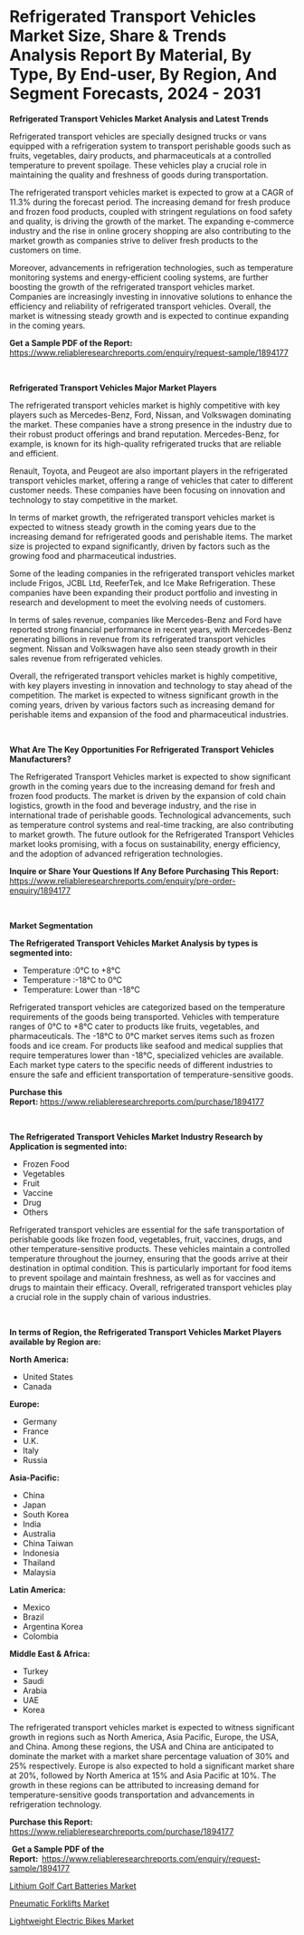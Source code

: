 <p><h1>Refrigerated Transport Vehicles Market Size, Share & Trends Analysis Report By Material, By Type, By End-user, By Region, And Segment Forecasts, 2024 - 2031</h1></p><p><strong>Refrigerated Transport Vehicles Market Analysis and Latest Trends</strong></p>
<p><p>Refrigerated transport vehicles are specially designed trucks or vans equipped with a refrigeration system to transport perishable goods such as fruits, vegetables, dairy products, and pharmaceuticals at a controlled temperature to prevent spoilage. These vehicles play a crucial role in maintaining the quality and freshness of goods during transportation.</p><p>The refrigerated transport vehicles market is expected to grow at a CAGR of 11.3% during the forecast period. The increasing demand for fresh produce and frozen food products, coupled with stringent regulations on food safety and quality, is driving the growth of the market. The expanding e-commerce industry and the rise in online grocery shopping are also contributing to the market growth as companies strive to deliver fresh products to the customers on time.</p><p>Moreover, advancements in refrigeration technologies, such as temperature monitoring systems and energy-efficient cooling systems, are further boosting the growth of the refrigerated transport vehicles market. Companies are increasingly investing in innovative solutions to enhance the efficiency and reliability of refrigerated transport vehicles. Overall, the market is witnessing steady growth and is expected to continue expanding in the coming years.</p></p>
<p><strong>Get a Sample PDF of the Report:&nbsp;</strong> <a href="https://www.reliableresearchreports.com/enquiry/request-sample/1894177">https://www.reliableresearchreports.com/enquiry/request-sample/1894177</a></p>
<p>&nbsp;</p>
<p><strong>Refrigerated Transport Vehicles Major Market Players</strong></p>
<p><p>The refrigerated transport vehicles market is highly competitive with key players such as Mercedes-Benz, Ford, Nissan, and Volkswagen dominating the market. These companies have a strong presence in the industry due to their robust product offerings and brand reputation. Mercedes-Benz, for example, is known for its high-quality refrigerated trucks that are reliable and efficient.</p><p>Renault, Toyota, and Peugeot are also important players in the refrigerated transport vehicles market, offering a range of vehicles that cater to different customer needs. These companies have been focusing on innovation and technology to stay competitive in the market.</p><p>In terms of market growth, the refrigerated transport vehicles market is expected to witness steady growth in the coming years due to the increasing demand for refrigerated goods and perishable items. The market size is projected to expand significantly, driven by factors such as the growing food and pharmaceutical industries.</p><p>Some of the leading companies in the refrigerated transport vehicles market include Frigos, JCBL Ltd, ReeferTek, and Ice Make Refrigeration. These companies have been expanding their product portfolio and investing in research and development to meet the evolving needs of customers.</p><p>In terms of sales revenue, companies like Mercedes-Benz and Ford have reported strong financial performance in recent years, with Mercedes-Benz generating billions in revenue from its refrigerated transport vehicles segment. Nissan and Volkswagen have also seen steady growth in their sales revenue from refrigerated vehicles.</p><p>Overall, the refrigerated transport vehicles market is highly competitive, with key players investing in innovation and technology to stay ahead of the competition. The market is expected to witness significant growth in the coming years, driven by various factors such as increasing demand for perishable items and expansion of the food and pharmaceutical industries.</p></p>
<p>&nbsp;</p>
<p><strong>What Are The Key Opportunities For Refrigerated Transport Vehicles Manufacturers?</strong></p>
<p><p>The Refrigerated Transport Vehicles market is expected to show significant growth in the coming years due to the increasing demand for fresh and frozen food products. The market is driven by the expansion of cold chain logistics, growth in the food and beverage industry, and the rise in international trade of perishable goods. Technological advancements, such as temperature control systems and real-time tracking, are also contributing to market growth. The future outlook for the Refrigerated Transport Vehicles market looks promising, with a focus on sustainability, energy efficiency, and the adoption of advanced refrigeration technologies.</p></p>
<p><strong>Inquire or Share Your Questions If Any Before Purchasing This Report:</strong> <a href="https://www.reliableresearchreports.com/enquiry/pre-order-enquiry/1894177">https://www.reliableresearchreports.com/enquiry/pre-order-enquiry/1894177</a></p>
<p>&nbsp;</p>
<p><strong>Market Segmentation</strong></p>
<p><strong>The Refrigerated Transport Vehicles Market Analysis by types is segmented into:</strong></p>
<p><ul><li>Temperature :0°C to +8°C</li><li>Temperature :-18°C to 0°C</li><li>Temperature: Lower than -18°C</li></ul></p>
<p><p>Refrigerated transport vehicles are categorized based on the temperature requirements of the goods being transported. Vehicles with temperature ranges of 0°C to +8°C cater to products like fruits, vegetables, and pharmaceuticals. The -18°C to 0°C market serves items such as frozen foods and ice cream. For products like seafood and medical supplies that require temperatures lower than -18°C, specialized vehicles are available. Each market type caters to the specific needs of different industries to ensure the safe and efficient transportation of temperature-sensitive goods.</p></p>
<p><strong>Purchase this Report:&nbsp;</strong><a href="https://www.reliableresearchreports.com/purchase/1894177">https://www.reliableresearchreports.com/purchase/1894177</a></p>
<p>&nbsp;</p>
<p><strong>The Refrigerated Transport Vehicles Market Industry Research by Application is segmented into:</strong></p>
<p><ul><li>Frozen Food</li><li>Vegetables</li><li>Fruit</li><li>Vaccine</li><li>Drug</li><li>Others</li></ul></p>
<p><p>Refrigerated transport vehicles are essential for the safe transportation of perishable goods like frozen food, vegetables, fruit, vaccines, drugs, and other temperature-sensitive products. These vehicles maintain a controlled temperature throughout the journey, ensuring that the goods arrive at their destination in optimal condition. This is particularly important for food items to prevent spoilage and maintain freshness, as well as for vaccines and drugs to maintain their efficacy. Overall, refrigerated transport vehicles play a crucial role in the supply chain of various industries.</p></p>
<p>&nbsp;</p>
<p><strong>In terms of Region, the Refrigerated Transport Vehicles Market Players available by Region are:</strong></p>
<p>
    <p> <strong> North America: </strong>
        <ul>
            <li>United States</li>
            <li>Canada</li>
        </ul>
        </p> 
    <p> <strong> Europe: </strong>
        <ul>
            <li>Germany</li>
            <li>France</li>
            <li>U.K.</li>
            <li>Italy</li>
            <li>Russia</li>
        </ul>
        </p> 
    <p> <strong> Asia-Pacific: </strong>
        <ul>
            <li>China</li>
            <li>Japan</li>
            <li>South Korea</li>
            <li>India</li>
            <li>Australia</li>
            <li>China Taiwan</li>
            <li>Indonesia</li>
            <li>Thailand</li>
            <li>Malaysia</li>
        </ul>
        </p> 
    <p> <strong> Latin America: </strong>
        <ul>
            <li>Mexico</li>
            <li>Brazil</li>
            <li>Argentina Korea</li>
            <li>Colombia</li>
        </ul>
        </p> 
    <p> <strong> Middle East & Africa: </strong>
        <ul>
            <li>Turkey</li>
            <li>Saudi</li>
            <li>Arabia</li>
            <li>UAE</li>
            <li>Korea</li>
        </ul>
    </p>
    </p>
<p><p>The refrigerated transport vehicles market is expected to witness significant growth in regions such as North America, Asia Pacific, Europe, the USA, and China. Among these regions, the USA and China are anticipated to dominate the market with a market share percentage valuation of 30% and 25% respectively. Europe is also expected to hold a significant market share at 20%, followed by North America at 15% and Asia Pacific at 10%. The growth in these regions can be attributed to increasing demand for temperature-sensitive goods transportation and advancements in refrigeration technology.</p></p>
<p><strong>Purchase this Report: </strong><a href="https://www.reliableresearchreports.com/purchase/1894177">https://www.reliableresearchreports.com/purchase/1894177</a></p>
<p>&nbsp;<strong>Get a Sample PDF of the Report:&nbsp;&nbsp;</strong><a href="https://www.reliableresearchreports.com/enquiry/request-sample/1894177">https://www.reliableresearchreports.com/enquiry/request-sample/1894177</a></p>
<p><strong></strong></p>
<p><p><a href="https://github.com/gamblestampleyjenny50m5sl6/Market-Research-Report-List-1/blob/main/lithium-golf-cart-batteries-market.md">Lithium Golf Cart Batteries Market</a></p><p><a href="https://github.com/wwwkeltoum/Market-Research-Report-List-2/blob/main/pneumatic-forklifts-market.md">Pneumatic Forklifts Market</a></p><p><a href="https://github.com/nicholepatriciadoylenwnrjr0/Market-Research-Report-List-1/blob/main/lightweight-electric-bikes-market.md">Lightweight Electric Bikes Market</a></p></p>